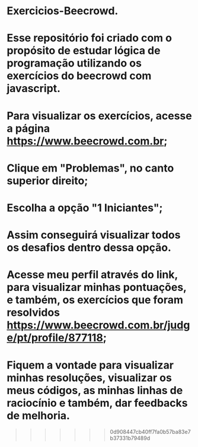 # Exercicios-Beecrowd.
# Esse repositório foi criado com o propósito de estudar lógica de programação utilizando os exercícios do beecrowd com javascript. 
# Para visualizar os exercícios, acesse a página https://www.beecrowd.com.br;
# Clique em "Problemas", no canto superior direito;
# Escolha a opção "1 Iniciantes";
# Assim conseguirá visualizar todos os desafios dentro dessa opção.
# Acesse meu perfil através do link, para visualizar minhas pontuações, e também, os exercícios que foram resolvidos https://www.beecrowd.com.br/judge/pt/profile/877118;
# Fiquem a vontade para visualizar minhas resoluções, visualizar os meus códigos, as minhas linhas de raciocínio e também, dar feedbacks de melhoria.
>>>>>>> 0d908447cb40ff7fa0b57ba83e7b37331b79489d
